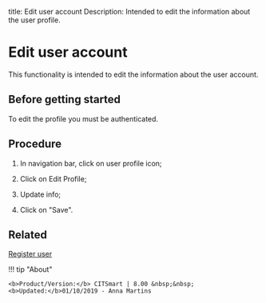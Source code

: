 title: Edit user account
Description: Intended to edit the information about the user profile.
# Edit user account
This functionality is intended to edit the information about the user account.

Before getting started
--------------------------

To edit the profile you must be authenticated.

Procedure
-------------

1. In navigation bar, click on user profile icon;

2. Click on Edit Profile;

3. Update info;

4. Click on "Save".

Related
-------

[Register user](/en-us/citsmart-platform-8/initial-settings/access-settings/user/users.html)


!!! tip "About"

    <b>Product/Version:</b> CITSmart | 8.00 &nbsp;&nbsp;
    <b>Updated:</b>01/10/2019 - Anna Martins
